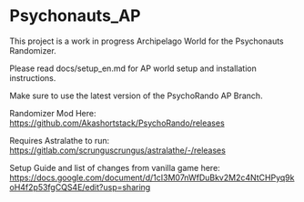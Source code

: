 # Psychonauts_AP

This project is a work in progress Archipelago World for the Psychonauts Randomizer.

Please read docs/setup_en.md for AP world setup and installation instructions.

Make sure to use the latest version of the PsychoRando AP Branch.

Randomizer Mod Here:
https://github.com/Akashortstack/PsychoRando/releases

Requires Astralathe to run:
https://gitlab.com/scrunguscrungus/astralathe/-/releases

Setup Guide and list of changes from vanilla game here:
https://docs.google.com/document/d/1cI3M07nWfDuBkv2M2c4NtCHPyq9koH4f2p53fgCQS4E/edit?usp=sharing